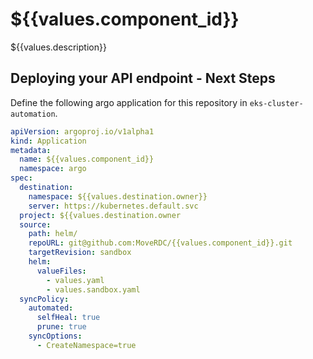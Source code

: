 # ${{values.component_id}}

${{values.description}}

## Deploying your API endpoint - Next Steps

Define the following argo application for this repository in `eks-cluster-automation`.

```yaml
apiVersion: argoproj.io/v1alpha1
kind: Application
metadata:
  name: ${{values.component_id}}
  namespace: argo
spec:
  destination:
    namespace: ${{values.destination.owner}}
    server: https://kubernetes.default.svc
  project: ${{values.destination.owner
  source:
    path: helm/
    repoURL: git@github.com:MoveRDC/{{values.component_id}}.git
    targetRevision: sandbox
    helm:
      valueFiles:
        - values.yaml
        - values.sandbox.yaml
  syncPolicy:
    automated:
      selfHeal: true
      prune: true
    syncOptions:
      - CreateNamespace=true      
```
